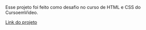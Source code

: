 Esse projeto foi feito como desafio no curso de HTML e CSS do CursoemVideo.

<a href="https://marcobmendes.github.io/projeto-android/">Link do projeto</a>
